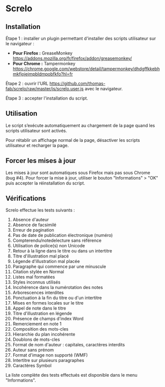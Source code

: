 Screlo
======

## Installation

Étape 1 : installer un plugin permettant d'installer des scripts utilisateur sur le navigateur :

- **Pour Firefox :** GreaseMonkey https://addons.mozilla.org/fr/firefox/addon/greasemonkey/
- **Pour Chrome :** Tampermonkey https://chrome.google.com/webstore/detail/tampermonkey/dhdgffkkebhmkfjojejmpbldmpobfkfo?hl=fr

Étape 2 : ouvrir l'URL https://github.com/thomas-fab/screlo/raw/master/js/screlo.user.js avec le navigateur.

Étape 3 : accepter l'installation du script.

## Utilisation

Le script s’exécute automatiquement au chargement de la page quand les scripts utilisateur sont activés.

Pour rétablir un affichage normal de la page, désactiver les scripts utilisateur et recharger la page.

## Forcer les mises à jour

Les mises à jour sont automatiques sous Firefox mais pas sous Chrome (bug #4). Pour forcer la mise à jour, utiliser le bouton "Informations" > "OK" puis accepter la réinstallation du script. 

## Vérifications

Screlo effectue les tests suivants :

1. Absence d'auteur
2. Absence de facsimilé
3. Erreur de pagination
4. Pas de date de publication électronique (numéro)
5. Compterendu/notedelecture sans référence
6. Utilisation de police(s) non Unicode
7. Retour à la ligne dans le titre ou dans un intertitre
8. Titre d'illustration mal placé
9. Légende d'illustration mal placée
10. Paragraphe qui commence par une minuscule
11. Citation stylée en Normal
12. Listes mal formatées
13. Styles inconnus utilisés
14. Incohérence dans la numérotation des notes
15. Arborescences interdites
16. Ponctuation à la fin du titre ou d'un intertitre
17. Mises en formes locales sur le titre
18. Appel de note dans le titre
19. Titre d'illustration en légende
20. Présence de champs d'index Word
21. Remerciement en note 1
22. Composition des mots-cles
23. Hierarchie du plan incohérente
24. Doublons de mots-cles
25. Format de nom d'auteur : capitales, caractères interdits
26. Auteur sans prénom
27. Format d'image non supporté (WMF)
28. Intertitre sur plusieurs paragraphes
29. Caractères Symbol

La liste complète des tests effectués est disponible dans le menu "Informations".